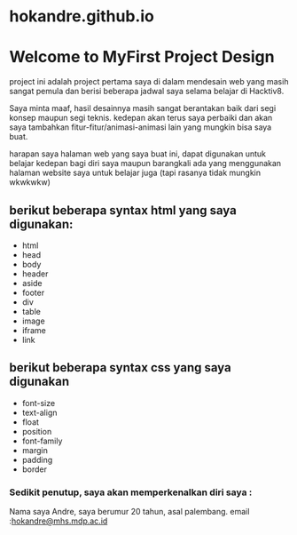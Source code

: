 # hokandre.github.io

# Welcome to MyFirst Project Design
project ini adalah project pertama saya di dalam mendesain web yang masih sangat pemula dan berisi beberapa jadwal saya selama belajar di Hacktiv8.

Saya minta maaf, hasil desainnya masih sangat berantakan baik dari segi konsep maupun segi teknis.
kedepan akan terus saya perbaiki dan akan saya tambahkan fitur-fitur/animasi-animasi lain yang mungkin bisa saya buat.

harapan saya halaman web yang saya buat ini, dapat digunakan untuk belajar kedepan bagi diri saya maupun barangkali ada yang menggunakan halaman website saya untuk belajar juga (tapi rasanya tidak mungkin wkwkwkw)

 ## berikut beberapa syntax html yang saya digunakan:
 - html
 - head
 - body
 - header
 - aside
 - footer
 - div
 - table
 - image
 - iframe
 - link

## berikut beberapa syntax css yang saya digunakan
- font-size
- text-align
- float
- position
- font-family
- margin
- padding
- border

### Sedikit penutup, saya akan memperkenalkan diri saya :
Nama saya Andre, saya berumur 20 tahun, asal palembang.
email :hokandre@mhs.mdp.ac.id  
